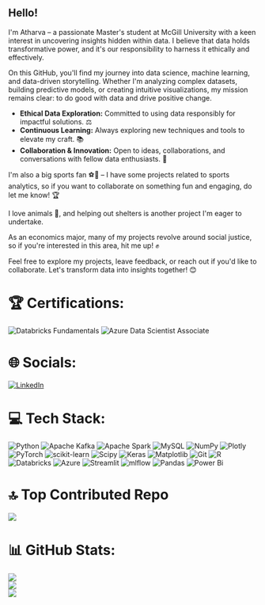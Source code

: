 ## Hello!

I'm Atharva – a passionate Master's student at McGill University with a keen interest in uncovering insights hidden within data. I believe that data holds transformative power, and it's our responsibility to harness it ethically and effectively. <br/>

On this GitHub, you'll find my journey into data science, machine learning, and data-driven storytelling. Whether I'm analyzing complex datasets, building predictive models, or creating intuitive visualizations, my mission remains clear: to do good with data and drive positive change. <br/>

- **Ethical Data Exploration:** Committed to using data responsibly for impactful solutions. ⚖️  
- **Continuous Learning:** Always exploring new techniques and tools to elevate my craft. 📚  
- **Collaboration & Innovation:** Open to ideas, collaborations, and conversations with fellow data enthusiasts. 🤝  

I'm also a big sports fan ⚽🏀 – I have some projects related to sports analytics, so if you want to collaborate on something fun and engaging, do let me know! 🏆 <br/>

I love animals 🐾, and helping out shelters is another project I'm eager to undertake. <br/>

As an economics major, many of my projects revolve around social justice, so if you're interested in this area, hit me up! ✊ <br/>

Feel free to explore my projects, leave feedback, or reach out if you'd like to collaborate. Let's transform data into insights together! 😊

# 🏆 Certifications:
![Databricks Fundamentals](https://img.shields.io/badge/Databricks%20Fundamentals-FF3621?style=for-the-badge&logo=Databricks&logoColor=white) ![Azure Data Scientist Associate](https://img.shields.io/badge/DP--100-Azure%20Data%20Scientist-0078D4?style=for-the-badge&logo=microsoft&logoColor=white)

# 🌐 Socials:
[![LinkedIn](https://img.shields.io/badge/LinkedIn-%230077B5.svg?logo=linkedin&logoColor=white)](https://linkedin.com/in/atharvavyas01) 

# 💻 Tech Stack:
 ![Python](https://img.shields.io/badge/python-3670A0?style=for-the-badge&logo=python&logoColor=ffdd54) ![Apache Kafka](https://img.shields.io/badge/Apache%20Kafka-000?style=for-the-badge&logo=apachekafka) ![Apache Spark](https://img.shields.io/badge/Apache%20Spark-FDEE21?style=for-the-badge&logo=apachespark&logoColor=black) ![MySQL](https://img.shields.io/badge/mysql-4479A1.svg?style=for-the-badge&logo=mysql&logoColor=white) ![NumPy](https://img.shields.io/badge/numpy-%23013243.svg?style=for-the-badge&logo=numpy&logoColor=white) ![Plotly](https://img.shields.io/badge/Plotly-%233F4F75.svg?style=for-the-badge&logo=plotly&logoColor=white) ![PyTorch](https://img.shields.io/badge/PyTorch-%23EE4C2C.svg?style=for-the-badge&logo=PyTorch&logoColor=white) ![scikit-learn](https://img.shields.io/badge/scikit--learn-%23F7931E.svg?style=for-the-badge&logo=scikit-learn&logoColor=white) ![Scipy](https://img.shields.io/badge/SciPy-%230C55A5.svg?style=for-the-badge&logo=scipy&logoColor=%white) ![Keras](https://img.shields.io/badge/Keras-%23D00000.svg?style=for-the-badge&logo=Keras&logoColor=white) ![Matplotlib](https://img.shields.io/badge/Matplotlib-%23ffffff.svg?style=for-the-badge&logo=Matplotlib&logoColor=black) ![Git](https://img.shields.io/badge/git-%23F05033.svg?style=for-the-badge&logo=git&logoColor=white) ![R](https://img.shields.io/badge/r-%23276DC3.svg?style=for-the-badge&logo=r&logoColor=white) ![Databricks](https://img.shields.io/badge/Databricks-FF3621?style=for-the-badge&logo=Databricks&logoColor=white) ![Azure](https://img.shields.io/badge/azure-%230072C6.svg?style=for-the-badge&logo=microsoftazure&logoColor=white) ![Streamlit](https://img.shields.io/badge/Streamlit-%23FE4B4B.svg?style=for-the-badge&logo=streamlit&logoColor=white) ![mlflow](https://img.shields.io/badge/mlflow-%23d9ead3.svg?style=for-the-badge&logo=numpy&logoColor=blue) ![Pandas](https://img.shields.io/badge/pandas-%23150458.svg?style=for-the-badge&logo=pandas&logoColor=white) ![Power Bi](https://img.shields.io/badge/power_bi-F2C811?style=for-the-badge&logo=powerbi&logoColor=black)

# 🔝 Top Contributed Repo
![](https://github-contributor-stats.vercel.app/api?username=atharvavyas1&limit=5&theme=aura&combine_all_yearly_contributions=true)
 
# 📊 GitHub Stats:
![](https://github-readme-stats.vercel.app/api?username=atharvavyas1&theme=aura&hide_border=false&include_all_commits=false&count_private=false)<br/>
![](https://nirzak-streak-stats.vercel.app/?user=atharvavyas1&theme=aura&hide_border=false)<br/>
![](https://github-readme-stats.vercel.app/api/top-langs/?username=atharvavyas1&theme=aura&hide_border=false&include_all_commits=false&count_private=false&layout=compact)

